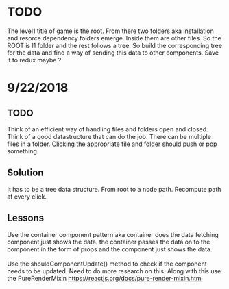 # TODO

The level1 title of game is the root. From there two folders aka installation and resorce dependency folders emerge. Inside them are other files. So the ROOT is l1 folder and the rest follows a tree. So build the corresponding tree for the data and find a way of sending this data to other components. Save it to redux maybe ?

# 9/22/2018

## TODO

Think of an efficient way of handling files and folders open and closed. Think of a good datastructure that can do the job. There can be multiple files in a folder. Clicking the appropriate file and folder should push or pop something.

## Solution

It has to be a tree data structure. From root to a node path. Recompute path at every click.

## Lessons

Use the container component pattern aka container does the data fetching component just shows the data. the container passes the data on to the component in the form of props and the component just shows the data.
<br><br>
Use the shouldComponentUpdate() method to check if the component needs to be updated. Need to do more research on this. Along with this use the PureRenderMixin https://reactjs.org/docs/pure-render-mixin.html
